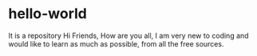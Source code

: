 # hello-world
It is a repository
Hi Friends,
How are you all, I am very new to coding and would like to learn as much as possible,
from all the free sources.
